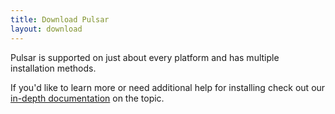 ```yaml
---
title: Download Pulsar
layout: download
---
```


Pulsar is supported on just about every platform and has multiple installation methods.

If you'd like to learn more or need additional help for installing check out our [in-depth documentation](https://docs.pulsar-edit.dev/getting-started/installing-pulsar/) on the topic.
